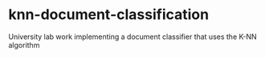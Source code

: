# knn-document-classification
University lab work implementing a document classifier that uses the K-NN algorithm
